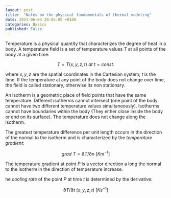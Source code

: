 ```yaml
---
layout: post
title:  "Notes on the physical fundamentals of thermal modeling"
date: 2021-06-03 20:05:00 +0100
categories: Basics
published: False
---
```


Temperature is a physical quantity that characterizes the degree of heat in a body. A temperature field is a set of temperature values $T$ at all points of the body at a given time:

<p>

$$
T = T(x, y, z, t) \ at \ t=const.
$$
<p>

where $x, y, z$ are the spatial coordinates in the Cartesian system; $t$ is the time. If the temperature at any point of the body does not change over time, the field is called stationary, otherwise its non stationary.

An isotherm is a geometric place of field points that have the same temperature. Different isotherms cannot intersect (one point of the body cannot have two different temperature values simultaneously). Isotherms cannot have boundaries within the body (They either close inside the body or end on its surface). The temperature does not change along the isotherm.

The greatest temperature difference per unit length occurs in the direction of the normal to the isotherm and is characterized by the *temperature gradient*:

<p>

$$
grad \ T = \partial T / \partial n \ [Km^{-1}]
$$
<p>

The temperature gradient at point $P$ is a vector direction a long the normal to the isotherm in the direction of temperature increase.

he *cooling rate* of the point $P$ at time $t$ is determined by the derivative:

<p>

$$
\partial T / \partial t \ (x, y, z, t) \ [Ks^{-1}]
$$

<p>